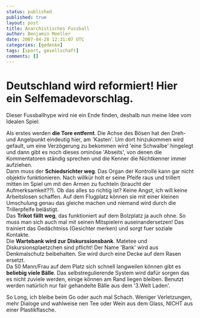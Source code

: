 ```yaml
---
status: published
published: true
layout: post
title: Anarchistisches Fussball
author: Benjamin Moeller
date: 2007-04-28 12:31:07 UTC
categories: [gedenke]
tags: [sport, gesellschaft]
comments: []
---
```


# Deutschland wird reformiert! Hier ein Selfemadevorschlag.

Dieser Fussballhype wird nie ein Ende finden, deshalb nun meine Idee vom Idealen Spiel:  

Als erstes werden **die Tore entfernt**. Die Achse des Bösen hat den Dreh- und Angelpunkt eindeutig hier, am 'Kasten'. Um dort hinzukommen wird gefault, um eine Verzögerung zu bekommen wird 'eine Schwalbe' hingelegt und dann gibt es noch dieses ominöse 'Abseits', von denen die Kommentatoren ständig sprechen und die Kenner die Nichtkenner immer aufziehen.  
Dann muss der **Schiedsrichter weg**. Das Organ der Kontrolle kann gar nicht objektiv funktionieren. Nach willkür holt er seine Pfeife raus und trillert mitten im Spiel um mit den Armen zu fuchteln (braucht der Aufmerksamkeit??). Ob das alles so richtig ist? Keine Angst, ich will keine Arbeitslosen schaffen. Auf dem Flugplatz können sie mit einer kleinen Umschulung genau das gleiche machen und niemand wird durch die Trillerpfeife belästigt.  
Das **Trikot fällt weg**, das funktioniert auf dem Bolzplatz ja auch ohne. So muss man sich auch mal mit seinen Mitspielern auseinandersetzen! Das trainiert das Gedächtniss (Gesichter merken) und sorgt fuer soziale Kontakte.  
Die **Wartebank wird zur Diskurssionsbank**. Matetee und Diskursionsplaetzchen sind pflicht! Der Name 'Bank' wird aus Denkmalschutz beibehalten. Sie wird durch eine Decke auf dem Rasen ersetzt.  
Da 50 Mann/Frau auf dem Platz sich schnell langweilen können gibt es **beliebig viele Bälle**. Das selbstregulierende System wird dafür sorgen das es nicht zuviele werden, einige können am Rand liegen bleiben. Benutzt werden natürlich nur fair gehandelte Bälle aus dem '3.Welt Laden'.  

So Long, ich bleibe beim Go oder auch mal Schach. Weniger Verletzungen, mehr Dialoge und wahlweise nen Tee oder Wein aus dem Glass, NICHT aus einer Plastikflasche.  
